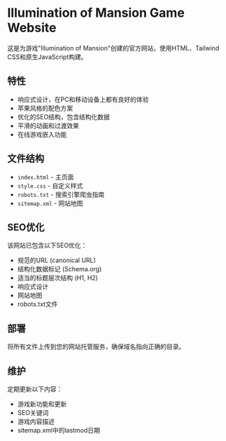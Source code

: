 # Illumination of Mansion Game Website

这是为游戏"Illumination of Mansion"创建的官方网站，使用HTML、Tailwind CSS和原生JavaScript构建。

## 特性

- 响应式设计，在PC和移动设备上都有良好的体验
- 苹果风格的配色方案
- 优化的SEO结构，包含结构化数据
- 平滑的动画和过渡效果
- 在线游戏嵌入功能

## 文件结构

- `index.html` - 主页面
- `style.css` - 自定义样式
- `robots.txt` - 搜索引擎爬虫指南
- `sitemap.xml` - 网站地图

## SEO优化

该网站已包含以下SEO优化：

- 规范的URL (canonical URL)
- 结构化数据标记 (Schema.org)
- 适当的标题层次结构 (H1, H2)
- 响应式设计
- 网站地图
- robots.txt文件

## 部署

将所有文件上传到您的网站托管服务，确保域名指向正确的目录。

## 维护

定期更新以下内容：

- 游戏新功能和更新
- SEO关键词
- 游戏内容描述
- sitemap.xml中的lastmod日期 